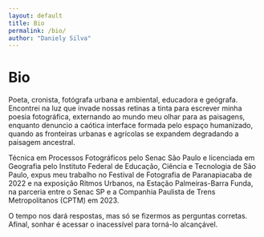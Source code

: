 ```yaml
---
layout: default
title: Bio
permalink: /bio/
author: "Daniely Silva"
---
```

# Bio

Poeta, cronista, fotógrafa urbana e ambiental, educadora e geógrafa. Encontrei na luz que invade nossas retinas a tinta para escrever minha poesia fotográfica, externando ao mundo meu olhar para as paisagens, enquanto denuncio a caótica interface formada pelo espaço humanizado, quando as fronteiras urbanas e agrícolas se expandem degradando a paisagem ancestral.

Técnica em Processos Fotográficos pelo Senac São Paulo e licenciada em Geografia pelo Instituto Federal de Educação, Ciência e Tecnologia de São Paulo, expus meu trabalho no Festival de Fotografia de Paranapiacaba de 2022 e na exposição Ritmos Urbanos, na Estação Palmeiras-Barra Funda, na parceria entre o Senac SP e a Companhia Paulista de Trens Metropolitanos (CPTM) em 2023.

O tempo nos dará respostas, mas só se fizermos as perguntas corretas. Afinal, sonhar é acessar o inacessível para torná-lo alcançável.
